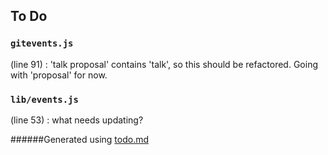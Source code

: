 ## To Do
### ``gitevents.js``
(line 91) : 'talk proposal' contains 'talk', so this should be refactored. Going with 'proposal' for now.


### ``lib/events.js``
(line 53) : what needs updating?

######Generated using [todo.md](https://github.com/charlesthomas/todo.md)
